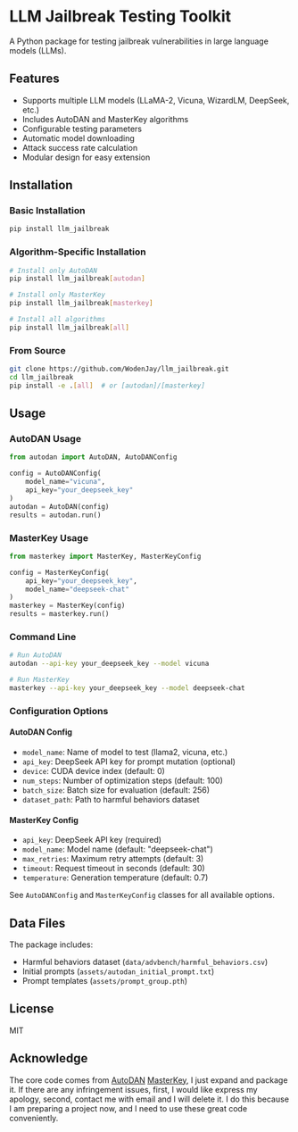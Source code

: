 # LLM Jailbreak Testing Toolkit

A Python package for testing jailbreak vulnerabilities in large language models (LLMs).

## Features

- Supports multiple LLM models (LLaMA-2, Vicuna, WizardLM, DeepSeek, etc.)
- Includes AutoDAN and MasterKey algorithms
- Configurable testing parameters
- Automatic model downloading
- Attack success rate calculation
- Modular design for easy extension

## Installation

### Basic Installation

```bash
pip install llm_jailbreak
```

### Algorithm-Specific Installation

```bash
# Install only AutoDAN
pip install llm_jailbreak[autodan]

# Install only MasterKey 
pip install llm_jailbreak[masterkey]

# Install all algorithms
pip install llm_jailbreak[all]
```

### From Source

```bash (not finish yet)
git clone https://github.com/WodenJay/llm_jailbreak.git
cd llm_jailbreak
pip install -e .[all]  # or [autodan]/[masterkey]
```

## Usage

### AutoDAN Usage

```python
from autodan import AutoDAN, AutoDANConfig

config = AutoDANConfig(
    model_name="vicuna",
    api_key="your_deepseek_key"
)
autodan = AutoDAN(config)
results = autodan.run()
```

### MasterKey Usage  

```python
from masterkey import MasterKey, MasterKeyConfig

config = MasterKeyConfig(
    api_key="your_deepseek_key",
    model_name="deepseek-chat"
)
masterkey = MasterKey(config)
results = masterkey.run()
```

### Command Line

```bash
# Run AutoDAN
autodan --api-key your_deepseek_key --model vicuna

# Run MasterKey
masterkey --api-key your_deepseek_key --model deepseek-chat
```

### Configuration Options

#### AutoDAN Config

- `model_name`: Name of model to test (llama2, vicuna, etc.)
- `api_key`: DeepSeek API key for prompt mutation (optional)
- `device`: CUDA device index (default: 0)
- `num_steps`: Number of optimization steps (default: 100)
- `batch_size`: Batch size for evaluation (default: 256)
- `dataset_path`: Path to harmful behaviors dataset

#### MasterKey Config

- `api_key`: DeepSeek API key (required)
- `model_name`: Model name (default: "deepseek-chat")
- `max_retries`: Maximum retry attempts (default: 3)
- `timeout`: Request timeout in seconds (default: 30)
- `temperature`: Generation temperature (default: 0.7)

See `AutoDANConfig` and `MasterKeyConfig` classes for all available options.

## Data Files

The package includes:

- Harmful behaviors dataset (`data/advbench/harmful_behaviors.csv`)
- Initial prompts (`assets/autodan_initial_prompt.txt`)
- Prompt templates (`assets/prompt_group.pth`)

## License

MIT

## Acknowledge

The core code comes from [AutoDAN](https://github.com/SheltonLiu-N/AutoDAN) [MasterKey](https://github.com/LLMSecurity/MasterKey), I just expand and package it.
If there are any infringement issues, first, I would like express my apology, second, contact me with email and I will delete it.
I do this because I am preparing a project now, and I need to use these great code conveniently.
